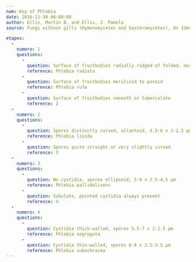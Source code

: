 ```yaml
---
nom: Key of Phlebia
date: 2016-11-30 00:00:00
author: Ellis, Martin B. and Ellis, J. Pamela
source: Fungi without gills (Hymenomycetes and Gasteromycetes), An Identification Handbook, Chapman and Hall, First edition, 1990.

etapes:
  -
    numero: 1
    questions:
      -
        question: Surface of fruitbodies radially ridged of folded, mostly reddish orange when young
        reference: Phlebia radiata
      -
        question: Surface of fruitbodies merulioid to poroid
        reference: Phlebia rufa
      -
        question: Surface of fruitbodies smoooth or tuberculate
        reference: 2
  -
    numero: 2
    questions:
      -
        question: Spores distinctly curved, allantoid, 4.5-6 x 2-2,5 μm
        reference: Phlebia livida
      -
        question: Spores quite straight or very slightly curved
        reference: 3
  -
    numero: 3
    questions:
      -
        question: No cystidia, spores ellipsoid, 5-9 x 2.5-4,5 μm
        reference: Phlebia pallidolivens
      -
        question: Subulate, pointed cystidia always present
        reference: 4
  -
    numero: 4
    questions:
      -
        question: Cystidia thick-walled, spores 5.5-7 x 2-2.5 μm
        reference: Phlebia segregata
      -
        question: Cystidia thin-walled, spores 6-8 x 2.5-3.5 μm
        reference: Phlebia subochracea
---
```

